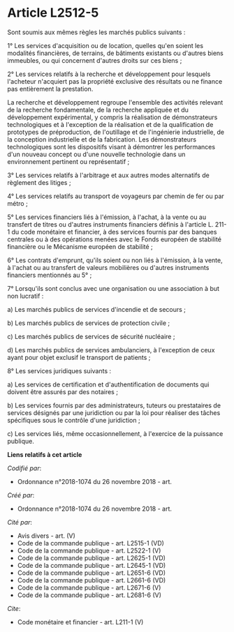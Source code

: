 # Article L2512-5

Sont soumis aux mêmes règles les marchés publics suivants : 

1° Les services d'acquisition ou de location, quelles qu'en soient les modalités financières, de terrains, de bâtiments
existants ou d'autres biens immeubles, ou qui concernent d'autres droits sur ces biens ; 

2° Les services relatifs à la recherche et développement pour lesquels l'acheteur n'acquiert pas la propriété exclusive des
résultats ou ne finance pas entièrement la prestation. 

La recherche et développement regroupe l'ensemble des activités relevant de la recherche fondamentale, de la recherche
appliquée et du développement expérimental, y compris la réalisation de démonstrateurs technologiques et à l'exception de la
réalisation et de la qualification de prototypes de préproduction, de l'outillage et de l'ingénierie industrielle, de la
conception industrielle et de la fabrication. Les démonstrateurs technologiques sont les dispositifs visant à démontrer les
performances d'un nouveau concept ou d'une nouvelle technologie dans un environnement pertinent ou représentatif ; 

3° Les services relatifs à l'arbitrage et aux autres modes alternatifs de règlement des litiges ; 

4° Les services relatifs au transport de voyageurs par chemin de fer ou par métro ; 

5° Les services financiers liés à l'émission, à l'achat, à la vente ou au transfert de titres ou d'autres instruments
financiers définis à l'article L. 211-1 du code monétaire et financier, à des services fournis par des banques centrales ou à
des opérations menées avec le Fonds européen de stabilité financière ou le Mécanisme européen de stabilité ; 

6° Les contrats d'emprunt, qu'ils soient ou non liés à l'émission, à la vente, à l'achat ou au transfert de valeurs
mobilières ou d'autres instruments financiers mentionnés au 5° ; 

7° Lorsqu'ils sont conclus avec une organisation ou une association à but non lucratif : 

a) Les marchés publics de services d'incendie et de secours ; 

b) Les marchés publics de services de protection civile ; 

c) Les marchés publics de services de sécurité nucléaire ; 

d) Les marchés publics de services ambulanciers, à l'exception de ceux ayant pour objet exclusif le transport de patients ; 

8° Les services juridiques suivants : 

a) Les services de certification et d'authentification de documents qui doivent être assurés par des notaires ; 

b) Les services fournis par des administrateurs, tuteurs ou prestataires de services désignés par une juridiction ou par la
loi pour réaliser des tâches spécifiques sous le contrôle d'une juridiction ; 

c) Les services liés, même occasionnellement, à l'exercice de la puissance publique.

**Liens relatifs à cet article**

_Codifié par_:

  - Ordonnance n°2018-1074 du 26 novembre 2018 - art.

_Créé par_:

  - Ordonnance n°2018-1074 du 26 novembre 2018 - art.

_Cité par_:

  - Avis divers - art. (V)
  - Code de la commande publique - art. L2515-1 (VD)
  - Code de la commande publique - art. L2522-1 (V)
  - Code de la commande publique - art. L2625-1 (VD)
  - Code de la commande publique - art. L2645-1 (VD)
  - Code de la commande publique - art. L2651-6 (VD)
  - Code de la commande publique - art. L2661-6 (VD)
  - Code de la commande publique - art. L2671-6 (V)
  - Code de la commande publique - art. L2681-6 (V)

_Cite_:

  - Code monétaire et financier - art. L211-1 (V)
